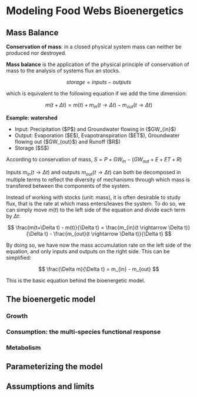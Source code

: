# Modeling Food Webs Bioenergetics

## Mass Balance

**Conservation of mass**: in a closed physical system mass can neither be produced nor destroyed.

**Mass balance** is the application of the physical principle of conservation
of mass to the analysis of systems flux an stocks.

$$
storage = inputs - outputs
$$

which is equivalent to the following equation if we add the time dimension:

$$
m(t+\Delta t) = m(t) + m_{in}(t \rightarrow \Delta t) - m_{out}(t \rightarrow \Delta t)
$$

<div class="alert alert-block alert-info">
<b>Example: watershed</b>
<ul>
  <li>Input: Precipitation ($P$) and Groundwater flowing in ($GW_{in}$)</li>
  <li>Output: Evaporation ($E$), Evapotranspiration ($ET$), Groundwater flowing out ($GW_{out}$) and Runoff ($R$)</li>
  <li>Storage ($S$)</li>
</ul>

According to conservation of mass, $S = P + GW_{in} - (GW_{out} + E + ET + R)$
</div>

Inputs $m_{in}(t \rightarrow \Delta t)$ and outputs $m_{out}(t \rightarrow \Delta t)$
can both be decomposed in multiple terms to reflect the diversity of mechanisms
through which mass is transfered between the components of the system.

Instead of working with stocks (unit: mass), it is often desirable to study flux,
that is the rate at which mass enters/leaves the system. To do so, we can
simply move $m(t)$ to the left side of the equation and divide each term by $\Delta t$:

$$
\frac{m(t+\Delta t) - m(t)}{\Delta t} = \frac{m_{in}(t \rightarrow \Delta t)}{\Delta t} - \frac{m_{out}(t \rightarrow \Delta t)}{\Delta t}
$$

By doing so, we have now the mass accumulation rate on the left side of the equation, and only
inputs and outputs on the right side. This can be simplified:

$$
\frac{\Delta m}{\Delta t} = m_{in} - m_{out}
$$

This is the basic equation behind the bioenergetic model.

## The bioenergetic model

### Growth

### Consumption: the multi-species functional response

### Metabolism

## Parameterizing the model

## Assumptions and limits
